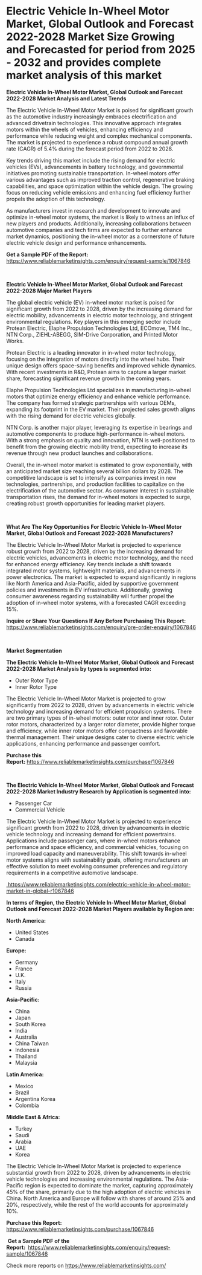 <p><h1>Electric Vehicle In-Wheel Motor Market, Global Outlook and Forecast 2022-2028 Market Size Growing and Forecasted for period from 2025 - 2032 and provides complete market analysis of this market</h1></p><p><strong>Electric Vehicle In-Wheel Motor Market, Global Outlook and Forecast 2022-2028 Market Analysis and Latest Trends</strong></p>
<p><p>The Electric Vehicle In-Wheel Motor Market is poised for significant growth as the automotive industry increasingly embraces electrification and advanced drivetrain technologies. This innovative approach integrates motors within the wheels of vehicles, enhancing efficiency and performance while reducing weight and complex mechanical components. The market is projected to experience a robust compound annual growth rate (CAGR) of 5.4% during the forecast period from 2022 to 2028.</p><p>Key trends driving this market include the rising demand for electric vehicles (EVs), advancements in battery technology, and governmental initiatives promoting sustainable transportation. In-wheel motors offer various advantages such as improved traction control, regenerative braking capabilities, and space optimization within the vehicle design. The growing focus on reducing vehicle emissions and enhancing fuel efficiency further propels the adoption of this technology.</p><p>As manufacturers invest in research and development to innovate and optimize in-wheel motor systems, the market is likely to witness an influx of new players and products. Additionally, increasing collaborations between automotive companies and tech firms are expected to further enhance market dynamics, positioning the in-wheel motor as a cornerstone of future electric vehicle design and performance enhancements.</p></p>
<p><strong>Get a Sample PDF of the Report:&nbsp;</strong> <a href="https://www.reliablemarketinsights.com/enquiry/request-sample/1067846?utm_campaign=3008&utm_medium=2&utm_source=Github&utm_content=ia&utm_term=21032025&utm_id=electric-vehicle-in-wheel-motor-market-global-outlook-and-forecast-2022-2028">https://www.reliablemarketinsights.com/enquiry/request-sample/1067846</a></p>
<p>&nbsp;</p>
<p><strong>Electric Vehicle In-Wheel Motor Market, Global Outlook and Forecast 2022-2028 Major Market Players</strong></p>
<p><p>The global electric vehicle (EV) in-wheel motor market is poised for significant growth from 2022 to 2028, driven by the increasing demand for electric mobility, advancements in electric motor technology, and stringent environmental regulations. Key players in this emerging sector include Protean Electric, Elaphe Propulsion Technologies Ltd, ECOmove, TM4 Inc., NTN Corp., ZIEHL-ABEGG, SIM-Drive Corporation, and Printed Motor Works.</p><p>Protean Electric is a leading innovator in in-wheel motor technology, focusing on the integration of motors directly into the wheel hubs. Their unique design offers space-saving benefits and improved vehicle dynamics. With recent investments in R&D, Protean aims to capture a larger market share, forecasting significant revenue growth in the coming years.</p><p>Elaphe Propulsion Technologies Ltd specializes in manufacturing in-wheel motors that optimize energy efficiency and enhance vehicle performance. The company has formed strategic partnerships with various OEMs, expanding its footprint in the EV market. Their projected sales growth aligns with the rising demand for electric vehicles globally.</p><p>NTN Corp. is another major player, leveraging its expertise in bearings and automotive components to produce high-performance in-wheel motors. With a strong emphasis on quality and innovation, NTN is well-positioned to benefit from the growing electric mobility trend, expecting to increase its revenue through new product launches and collaborations.</p><p>Overall, the in-wheel motor market is estimated to grow exponentially, with an anticipated market size reaching several billion dollars by 2028. The competitive landscape is set to intensify as companies invest in new technologies, partnerships, and production facilities to capitalize on the electrification of the automotive sector. As consumer interest in sustainable transportation rises, the demand for in-wheel motors is expected to surge, creating robust growth opportunities for leading market players.</p></p>
<p>&nbsp;</p>
<p><strong>What Are The Key Opportunities For Electric Vehicle In-Wheel Motor Market, Global Outlook and Forecast 2022-2028 Manufacturers?</strong></p>
<p><p>The Electric Vehicle In-Wheel Motor Market is projected to experience robust growth from 2022 to 2028, driven by the increasing demand for electric vehicles, advancements in electric motor technology, and the need for enhanced energy efficiency. Key trends include a shift towards integrated motor systems, lightweight materials, and advancements in power electronics. The market is expected to expand significantly in regions like North America and Asia-Pacific, aided by supportive government policies and investments in EV infrastructure. Additionally, growing consumer awareness regarding sustainability will further propel the adoption of in-wheel motor systems, with a forecasted CAGR exceeding 15%.</p></p>
<p><strong>Inquire or Share Your Questions If Any Before Purchasing This Report:</strong> <a href="https://www.reliablemarketinsights.com/enquiry/pre-order-enquiry/1067846?utm_campaign=3008&utm_medium=2&utm_source=Github&utm_content=ia&utm_term=21032025&utm_id=electric-vehicle-in-wheel-motor-market-global-outlook-and-forecast-2022-2028">https://www.reliablemarketinsights.com/enquiry/pre-order-enquiry/1067846</a></p>
<p>&nbsp;</p>
<p><strong>Market Segmentation</strong></p>
<p><strong>The Electric Vehicle In-Wheel Motor Market, Global Outlook and Forecast 2022-2028 Market Analysis by types is segmented into:</strong></p>
<p><ul><li>Outer Rotor Type</li><li>Inner Rotor Type</li></ul></p>
<p><p>The Electric Vehicle In-Wheel Motor Market is projected to grow significantly from 2022 to 2028, driven by advancements in electric vehicle technology and increasing demand for efficient propulsion systems. There are two primary types of in-wheel motors: outer rotor and inner rotor. Outer rotor motors, characterized by a larger rotor diameter, provide higher torque and efficiency, while inner rotor motors offer compactness and favorable thermal management. Their unique designs cater to diverse electric vehicle applications, enhancing performance and passenger comfort.</p></p>
<p><strong>Purchase this Report:&nbsp;</strong><a href="https://www.reliablemarketinsights.com/purchase/1067846?utm_campaign=3008&utm_medium=2&utm_source=Github&utm_content=ia&utm_term=21032025&utm_id=electric-vehicle-in-wheel-motor-market-global-outlook-and-forecast-2022-2028">https://www.reliablemarketinsights.com/purchase/1067846</a></p>
<p>&nbsp;</p>
<p><strong>The Electric Vehicle In-Wheel Motor Market, Global Outlook and Forecast 2022-2028 Market Industry Research by Application is segmented into:</strong></p>
<p><ul><li>Passenger Car</li><li>Commercial Vehicle</li></ul></p>
<p><p>The Electric Vehicle In-Wheel Motor Market is projected to experience significant growth from 2022 to 2028, driven by advancements in electric vehicle technology and increasing demand for efficient powertrains. Applications include passenger cars, where in-wheel motors enhance performance and space efficiency, and commercial vehicles, focusing on improved load capacity and maneuverability. This shift towards in-wheel motor systems aligns with sustainability goals, offering manufacturers an effective solution to meet evolving consumer preferences and regulatory requirements in a competitive automotive landscape.</p></p>
<p><a href="https://www.reliablemarketinsights.com/electric-vehicle-in-wheel-motor-market-in-global-r1067846?utm_campaign=3008&utm_medium=2&utm_source=Github&utm_content=ia&utm_term=21032025&utm_id=electric-vehicle-in-wheel-motor-market-global-outlook-and-forecast-2022-2028">&nbsp;https://www.reliablemarketinsights.com/electric-vehicle-in-wheel-motor-market-in-global-r1067846</a></p>
<p><strong>In terms of Region, the Electric Vehicle In-Wheel Motor Market, Global Outlook and Forecast 2022-2028 Market Players available by Region are:</strong></p>
<p>
    <p> <strong> North America: </strong>
        <ul>
            <li>United States</li>
            <li>Canada</li>
        </ul>
        </p> 
    <p> <strong> Europe: </strong>
        <ul>
            <li>Germany</li>
            <li>France</li>
            <li>U.K.</li>
            <li>Italy</li>
            <li>Russia</li>
        </ul>
        </p> 
    <p> <strong> Asia-Pacific: </strong>
        <ul>
            <li>China</li>
            <li>Japan</li>
            <li>South Korea</li>
            <li>India</li>
            <li>Australia</li>
            <li>China Taiwan</li>
            <li>Indonesia</li>
            <li>Thailand</li>
            <li>Malaysia</li>
        </ul>
        </p> 
    <p> <strong> Latin America: </strong>
        <ul>
            <li>Mexico</li>
            <li>Brazil</li>
            <li>Argentina Korea</li>
            <li>Colombia</li>
        </ul>
        </p> 
    <p> <strong> Middle East & Africa: </strong>
        <ul>
            <li>Turkey</li>
            <li>Saudi</li>
            <li>Arabia</li>
            <li>UAE</li>
            <li>Korea</li>
        </ul>
    </p>
    </p>
<p><p>The Electric Vehicle In-Wheel Motor Market is projected to experience substantial growth from 2022 to 2028, driven by advancements in electric vehicle technologies and increasing environmental regulations. The Asia-Pacific region is expected to dominate the market, capturing approximately 45% of the share, primarily due to the high adoption of electric vehicles in China. North America and Europe will follow with shares of around 25% and 20%, respectively, while the rest of the world accounts for approximately 10%.</p></p>
<p><strong>Purchase this Report: </strong><a href="https://www.reliablemarketinsights.com/purchase/1067846?utm_campaign=3008&utm_medium=2&utm_source=Github&utm_content=ia&utm_term=21032025&utm_id=electric-vehicle-in-wheel-motor-market-global-outlook-and-forecast-2022-2028">https://www.reliablemarketinsights.com/purchase/1067846</a></p>
<p>&nbsp;<strong>Get a Sample PDF of the Report:&nbsp;&nbsp;</strong><a href="https://www.reliablemarketinsights.com/enquiry/request-sample/1067846?utm_campaign=3008&utm_medium=2&utm_source=Github&utm_content=ia&utm_term=21032025&utm_id=electric-vehicle-in-wheel-motor-market-global-outlook-and-forecast-2022-2028">https://www.reliablemarketinsights.com/enquiry/request-sample/1067846</a></p>
<p><strong></strong></p>
<p>Check more reports on <a href="https://www.reliablemarketinsights.com/?utm_campaign=3008&utm_medium=2&utm_source=Github&utm_content=ia&utm_term=21032025&utm_id=electric-vehicle-in-wheel-motor-market-global-outlook-and-forecast-2022-2028">https://www.reliablemarketinsights.com/</a></p>